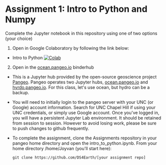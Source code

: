 # Assignment 1: Intro to Python and Numpy #

Complete the Jupyter notebook in this repository using one of two options (your choice)

1. Open in Google Colaboratory by following the link below:
 * Intro to Python [![Colab](https://colab.research.google.com/assets/colab-badge.svg)](https://colab.research.google.com/github/DS4Earth/Assignments/blob/master/Assignment_1/intro_to_python.ipynb)

2. Open in the [ocean.pangeo.io](https://ocean.pangeo.io) binderhub
* This is a Jupyter hub provided by the open-source geoscience project [Pangeo](https://pangeo.io). Pangeo operates two Jupyter hubs, [ocean.pangeo.io](https://ocean.pangeo.io) and [hyrdo.pangeo.io](hydro.pangeo.io). For this class, let's use ocean, but hydro can be a backup. 

* You will need to initially login to the pangeo server with your UNC (or Google) account information. Search for UNC Chapel Hill if using your UNC credentials, or simply use Google account. Once you've logged in, you will have a persistent Jupyter Lab environment. It should be retained from session to session. However to avoid losing work, please be sure to push changes to github frequently.

* To complete the assignment, clone the Assignments repository in your pangeo home directory and open the intro_to_python.ipynb. From your home directory /home/Joyvan (you'll start here):

  ```git clone https://github.com/DS4Earth/[your assignment repo]```


